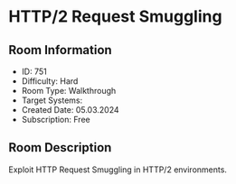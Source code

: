 ﻿# HTTP/2 Request Smuggling

## Room Information
- ID: 751
- Difficulty: Hard
- Room Type: Walkthrough
- Target Systems: 
- Created Date: 05.03.2024
- Subscription: Free

## Room Description
Exploit HTTP Request Smuggling in HTTP/2 environments.
